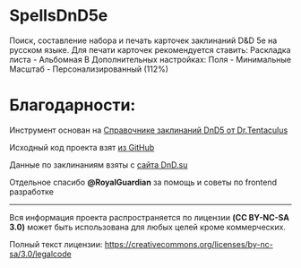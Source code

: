 # SpellsDnD5e
Поиск, составление набора и печать карточек заклинаний D&D 5e на русском языке.
Для печати карточек рекомендуется ставить:
Раскладка листа - Альбомная
В Дополнительных настройках:
Поля - Минимальные
Масштаб - Персонализированный (112%)

# Благодарности:
Инструмент основан на [Справочнике заклинаний DnD5 от Dr.Tentaculus](https://tentaculus.ru/spells/index.html)

Исходный код проекта взят [из GitHub](https://github.com/Etignis/DnD_SpellList_eng_rus)

Данные по заклинаниям взяты с [сайта DnD.su](https://dnd.su/spells/)

Отдельное спасибо <strong>@RoyalGuardian</strong> за помощь и советы по frontend разработке

---------------------------------------
Вся информация проекта распространяется по лицензии **(CC BY-NC-SA 3.0)** может быть использована для любых целей кроме коммерческих.

Полный текст лицензии: https://creativecommons.org/licenses/by-nc-sa/3.0/legalcode
